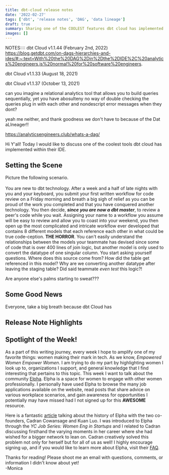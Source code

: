 ```yaml
---
title: dbt-cloud release notes
date: '2022-02-27'
tags: ['dbt', 'release notes', 'DAG', 'data lineage']
draft: true
summary: Sharing one of the COOLEST features dbt cloud has implemented within the IDE.
images: []
---
```


NOTES::::
dbt Cloud v1.1.44 (February 2nd, 2022)
https://blog.getdbt.com/on-dags-hierarchies-and-ides/#:~:text=With%20the%20DAG%2Din%2Dthe%2DIDE%2C%20analytics%20engineers,is%20normal%20for%20software%20engineers.

dbt Cloud v1.1.33 (August 18, 2021)

dbt Cloud v1.1.37 (October 13, 2021)

can you imagine a relational analytics tool that allows you to build queries sequentially, yet you have abosulteny no way of double checking the queries plug in with each other and nondescript error messages when they dont?

yeah me neither, and thank goodness we don't have to because of the Dat aLIneager!!

https://analyticsengineers.club/whats-a-dag/

Hi Y'all! Today I would like to discuss one of the coolest tools dbt cloud has implemented within their IDE.

## Setting the Scene

Picture the following scenario. \
\
You are new to dbt technology. After a week and a half of late nights with you and your keyboard, you submit your first written workflow for code review on a Friday morning and breath a big sigh of relief as you can be proud of the work you completed and that you have conquered another technology. You then decide, **_since you are now a dbt master_**, to review a peer's code while you wait. Assigning your name to a workflow you assume will be easy to review and allow you to coast into your weekend, you then open up the most complicated and intricate workflow ever developed that contains 8 different models that each reference each other in what could be true code-ception. **THE HORROR**. You can't easily understand the relationships between the models your teammate has devised since some of code that is over 400 lines of join logic, but another model is only used to convert the datatype of one singular column. You start asking yourself questions. Where does this source come from? How did the table get referenced in this model? Why are we converting another datatype after leaving the staging table? Did said teammate _even test_ this logic?!

Are anyone else's palms starting to sweat???

## Some Good News

Everyone, take a big breath because dbt Cloud has

## Release Note Highlights

## Spotlight of the Week!

As a part of this writing journey, every week I hope to amplify one of my favorite things: women making their mark in tech. As we know, _Empowered Women Empower Women_. I am trying to do my part by highlighting women I look up to, organizations I support, and general knowledge that I find interesting that pertains to this topic. This week I want to talk about the community [Elpha](https://elpha.com/). Elpha is a space for women to engage with other women professionally. I personally have used Elpha to browse the many job applications available on the website, read posts that share advice on various workplace scenarios, and gain awareness for opportunities I potentially may have missed had I not signed up for this **AWESOME** resource.

Here is a fantastic [article](https://techcrunch.com/2019/11/06/elpha/) talking about the history of Elpha with the two co-founders, Cadran Cowansage and Kuan Luo. I was introduced to Elpha through the _YC Job Series: Women Eng in Startups_ and I related to Cadran discussing firsthand the varying moments in her career where she had wished for a bigger network to lean on. Cadran creatively solved this problem not only for herself but for all of us as well! I highly encourage signing up, and if you would like to learn more about Elpha, visit their [FAQ](https://elpha.com/faq).

Thanks for reading! Please shoot me an email with questions, comments, or information I didn't know about yet!
\
-Monica
